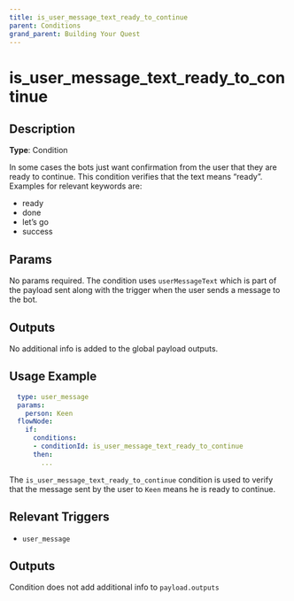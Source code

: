 ```yaml
---
title: is_user_message_text_ready_to_continue
parent: Conditions
grand_parent: Building Your Quest
---
```


# is_user_message_text_ready_to_continue

## Description

**Type**: Condition

In some cases the bots just want confirmation from the user that they are ready to continue. This condition verifies that the text means “ready”. Examples for relevant keywords are:

- ready
- done
- let’s go
- success

## Params

No params required. The condition uses `userMessageText` which is part of the payload sent along with the trigger when the user sends a message to the bot.

## Outputs

No additional info is added to the global payload outputs.

## Usage Example

```yaml
  type: user_message
  params:
    person: Keen
  flowNode:
    if:
      conditions:
      - conditionId: is_user_message_text_ready_to_continue
      then:
        ...
```

The `is_user_message_text_ready_to_continue` condition is used to verify that the message sent by the user to `Keen` means he is ready to continue.

## Relevant Triggers

- `user_message`

## Outputs

Condition does not add additional info to `payload.outputs`